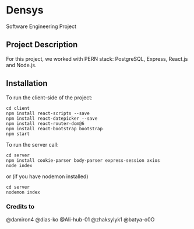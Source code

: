 # Densys
Software Engineering Project

## Project Description
For this project, we worked with PERN stack: PostgreSQL, Express, React.js and Node.js.

## Installation

To run the client-side of the project:
```
cd client
npm install react-scripts --save
npm install react-datepicker --save
npm install react-router-dom@6
npm install react-bootstrap bootstrap
npm start 
```

To run the server call:
```
cd server
npm install cookie-parser body-parser express-session axios
node index
```
or (if you have nodemon installed)
```
cd server
nodemon index
```

### Credits to
@damiron4
@dias-ko
@Ali-hub-01
@zhaksylyk1
@batya-o0O
